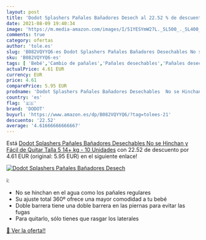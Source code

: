 ```yaml
---
layout: post
title: 'Dodot Splashers Pañales Bañadores Desech al 22.52 % de descuento'
date: 2021-08-09 19:40:34
image: 'https://m.media-amazon.com/images/I/51YESYmW27L._SL500_._SL400_.jpg'
comments: true
category: ofertas
author: 'tole.es'
slug: 'B082VQYYQ6-es Dodot Splashers Pañales Bañadores Desechables No se...'
sku: 'B082VQYYQ6-es'
tags: [ 'Bebé','Cambio de pañales','Pañales desechables','Pañales desechables para bebés','Pañales para bebé','dodot','pañales', ]
actualPrice: 4.61 EUR
currency: EUR
price: 4.61
comparePrice: 5.95 EUR
prodname: 'Dodot Splashers Pañales Bañadores Desechables  No se Hinchan y Fácil de Quitar  Talla 5  14+ kg - 10 Unidades'
country: 'es'
flag: '🇪🇸'
brand: 'DODOT'
buyurl: 'https://www.amazon.es/dp/B082VQYYQ6/?tag=tolees-21'
descuento: '22.52'
average: '4.61666666666667'
---
```


Está [Dodot Splashers Pañales Bañadores Desechables  No se Hinchan y Fácil de Quitar  Talla 5  14+ kg - 10 Unidades](https://www.amazon.es/dp/B082VQYYQ6/?tag=tolees-21) con 22.52 de descuento por 4.61 EUR (original: 5.95 EUR) en el siguiente enlace!

[![Dodot Splashers Pañales Bañadores Desech](https://m.media-amazon.com/images/I/51YESYmW27L._SL500_._SL400_.jpg)](https://www.amazon.es/dp/B082VQYYQ6/?tag=tolees-21)

ℹ️:

- No se hinchan en el agua como los pañales regulares
- Su ajuste total 360º ofrece una mayor comodidad a tu bebé
- Doble barrera tiene una doble barrera en las piernas para evitar las fugas
- Para quitarlo, sólo tienes que rasgar los laterales

[🛒 Ver la oferta!!](https://www.amazon.es/dp/B082VQYYQ6/?tag=tolees-21)
